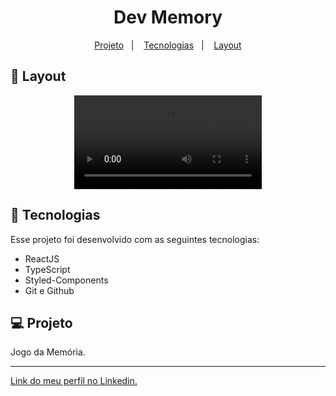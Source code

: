 <h1 align="center"> Dev Memory </h1>

<p align="center">
  <a href="#-projeto">Projeto</a>&nbsp;&nbsp;&nbsp;|&nbsp;&nbsp;&nbsp;
  <a href="#-tecnologias">Tecnologias</a>&nbsp;&nbsp;&nbsp;|&nbsp;&nbsp;&nbsp;
  <a href="#-layout">Layout</a>
</p>

## 🔖 Layout

<p align="center">
  <video src="https://user-images.githubusercontent.com/111329429/199334805-f206f5fc-2603-42fa-8537-7093564088c6.mp4">
</p>

## 🚀 Tecnologias

Esse projeto foi desenvolvido com as seguintes tecnologias:

- ReactJS
- TypeScript
- Styled-Components
- Git e Github

## 💻 Projeto

Jogo da Memória.

---

[Link do meu perfil no Linkedin.](https://www.linkedin.com/in/felipe-moises-4a1b58248/) 
